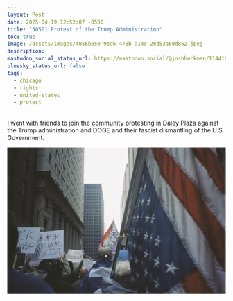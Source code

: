 ```yaml
---
layout: Post
date: 2025-04-19 12:52:07 -0500
title: "50501 Protest of the Trump Administration"
toc: true
image: /assets/images/4056b650-9ba6-478b-a14e-20d53a60d862.jpeg
description: 
mastodon_social_status_url: https://mastodon.social/@joshbeckman/114416105643360626
bluesky_status_url: false
tags:
  - chicago
  - rights
  - united-states
  - protest
---
```



I went with friends to join the community protesting in Daley Plaza against the Trump administration and DOGE and their fascist dismantling of the U.S. Government.

![Protesting in Chicago](/assets/images/4056b650-9ba6-478b-a14e-20d53a60d862.jpeg)
